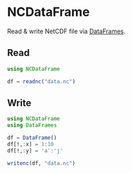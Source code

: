 # NCDataFrame

Read & write NetCDF file via [DataFrames](https://github.com/JuliaData/DataFrames.jl).

## Read

```julia
using NCDataFrame

df = readnc("data.nc")
```

## Write

```julia
using NCDataFrame
using DataFrames

df = DataFrame()
df[!,:x] = 1:10
df[!,:y] = 'a':'j'

writenc(df, "data.nc")
```
